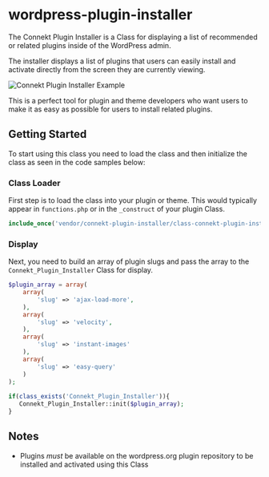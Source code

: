 # wordpress-plugin-installer

The Connekt Plugin Installer is a Class for displaying a list of recommended or related plugins inside of the WordPress admin. 

The installer displays a list of plugins that users can easily install and activate directly from the screen they are currently viewing. 

![Connekt Plugin Installer Example](http://examples.connekthq.com/_gif/plugin-installer_2.gif)

This is a perfect tool for plugin and theme developers who want users to make it as easy as possible for users to install related plugins.


## Getting Started

To start using this class you need to load the class and then initialize the class as seen in the code samples below:


### Class Loader
First step is to load the class into your plugin or theme. This would typically appear in `functions.php` or in the `_construct` of your plugin Class.

```php
include_once('vendor/connekt-plugin-installer/class-connekt-plugin-installer.php');
```


### Display
Next, you need to build an array of plugin slugs and pass the array to the `Connekt_Plugin_Installer` Class for display.

```php
$plugin_array = array(   			
	array(
		'slug' => 'ajax-load-more',
	),
	array(
		'slug' => 'velocity',
	),
	array(
		'slug' => 'instant-images'
	),
	array(
		'slug' => 'easy-query'
	)
);	
   			
if(class_exists('Connekt_Plugin_Installer')){
   Connekt_Plugin_Installer::init($plugin_array);
}
```

## Notes
- Plugins _must_ be available on the wordpress.org plugin repository to be installed and activated using this Class


